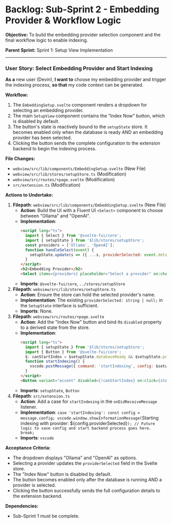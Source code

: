 # Backlog: Sub-Sprint 2 - Embedding Provider & Workflow Logic

**Objective:** To build the embedding provider selection component and the final workflow logic to enable indexing.

**Parent Sprint:** Sprint 1: Setup View Implementation

---

### User Story: Select Embedding Provider and Start Indexing

**As a** new user (Devin), **I want to** choose my embedding provider and trigger the indexing process, **so that** my code context can be generated.

**Workflow:**
1.  The `EmbeddingSetup.svelte` component renders a dropdown for selecting an embedding provider.
2.  The main `SetupView` component contains the "Index Now" button, which is disabled by default.
3.  The button's state is reactively bound to the `setupState` store. It becomes enabled only when the database is ready AND an embedding provider has been selected.
4.  Clicking the button sends the complete configuration to the extension backend to begin the indexing process.

**File Changes:**
*   `webview/src/lib/components/EmbeddingSetup.svelte` (New File)
*   `webview/src/lib/stores/setupStore.ts` (Modification)
*   `webview/src/routes/+page.svelte` (Modification)
*   `src/extension.ts` (Modification)

**Actions to Undertake:**
1.  **Filepath**: `webview/src/lib/components/EmbeddingSetup.svelte` (New File)
    *   **Action**: Build the UI with a Fluent UI `<Select>` component to choose between "Ollama" and "OpenAI".
    *   **Implementation**:
        ```html
        <script lang="ts">
          import { Select } from '@svelte-fui/core';
          import { setupState } from '$lib/stores/setupStore';
          const providers = ['Ollama', 'OpenAI'];
          function handleSelect(event) {
            setupState.update(s => ({ ...s, providerSelected: event.detail.value }));
          }
        </script>
        <h2>Embedding Provider</h2>
        <Select items={providers} placeholder="Select a provider" on:change={handleSelect} />
        ```
    *   **Imports**: `@svelte-fui/core`, `../stores/setupStore`
2.  **Filepath**: `webview/src/lib/stores/setupStore.ts`
    *   **Action**: Ensure the store can hold the selected provider's name.
    *   **Implementation**: The existing `providerSelected: string | null;` in the `SetupState` interface is sufficient.
    *   **Imports**: None.
3.  **Filepath**: `webview/src/routes/+page.svelte`
    *   **Action**: Add the "Index Now" button and bind its `disabled` property to a derived state from the store.
    *   **Implementation**:
        ```html
        <script lang="ts">
          import { setupState } from '$lib/stores/setupStore';
          import { Button } from '@svelte-fui/core';
          $: canStartIndex = $setupState.databaseReady && $setupState.providerSelected;
          function startIndexing() {
            vscode.postMessage({ command: 'startIndexing', config: $setupState });
          }
        </script>
        <Button variant="accent" disabled={!canStartIndex} on:click={startIndexing}>Index Now</Button>
        ```
    *   **Imports**: `setupState`, `Button`
4.  **Filepath**: `src/extension.ts`
    *   **Action**: Add a case for `startIndexing` in the `onDidReceiveMessage` listener.
    *   **Implementation**: `case 'startIndexing': const config = message.config; vscode.window.showInformationMessage(`Starting indexing with provider: ${config.providerSelected}`); // Future logic to save config and start backend process goes here. break;`
    *   **Imports**: `vscode`

**Acceptance Criteria:**
-   The dropdown displays "Ollama" and "OpenAI" as options.
-   Selecting a provider updates the `providerSelected` field in the Svelte store.
-   The "Index Now" button is disabled by default.
-   The button becomes enabled only after the database is running AND a provider is selected.
-   Clicking the button successfully sends the full configuration details to the extension backend.

**Dependencies:**
-   Sub-Sprint 1 must be complete.
